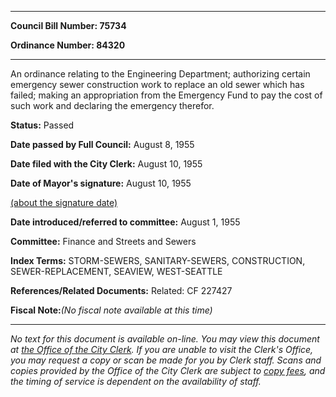 

********

**Council Bill Number: 75734**
   
**Ordinance Number: 84320**
********

 An ordinance relating to the Engineering Department; authorizing certain emergency sewer construction work to replace an old sewer which has failed; making an appropriation from the Emergency Fund to pay the cost of such work and declaring the emergency therefor.

**Status:** Passed
   
**Date passed by Full Council:** August 8, 1955
   
**Date filed with the City Clerk:** August 10, 1955
   
**Date of Mayor's signature:** August 10, 1955
   
[(about the signature date)](/~public/approvaldate.htm)
   
   
   
**Date introduced/referred to committee:** August 1, 1955
   
**Committee:** Finance and Streets and Sewers
   
   
**Index Terms:** STORM-SEWERS, SANITARY-SEWERS, CONSTRUCTION, SEWER-REPLACEMENT, SEAVIEW, WEST-SEATTLE

**References/Related Documents:** Related: CF 227427

**Fiscal Note:**_(No fiscal note available at this time)_
********

_No text for this document is available on-line. You may view this document at [the Office of the City Clerk](http://www.seattle.gov/leg/clerk/contactUs.htm). If you are unable to visit the Clerk's Office, you may request a copy or scan be made for you by Clerk staff. Scans and copies provided by the Office of the City Clerk are subject to [copy fees](http://clerk.seattle.gov/~public/clerkfees.htm), and the timing of service is dependent on the availability of staff._

